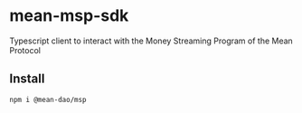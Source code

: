 # mean-msp-sdk
Typescript client to interact with the Money Streaming Program of the Mean Protocol

## Install

```
npm i @mean-dao/msp
```
